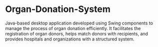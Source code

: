 # Organ-Donation-System
Java-based desktop application developed using Swing components to manage the process of organ donation efficiently. It facilitates the registration of organ donors, helps match donors with recipients, and provides hospitals and organizations with a structured system.
